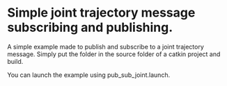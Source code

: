 # Simple joint trajectory message subscribing and publishing.

A simple example made to publish and subscribe to a joint trajectory message.
Simply put the folder in the source folder of a catkin project and build.

You can launch the example using pub_sub_joint.launch.